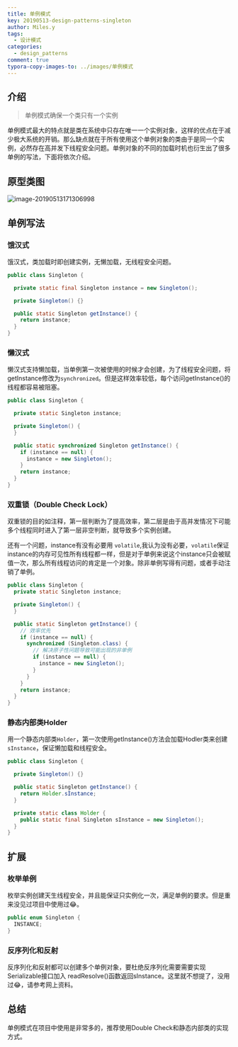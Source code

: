 ```yaml
---
title: 单例模式
key: 20190513-design-patterns-singleton
author: Miles.y
tags:
  - 设计模式
categories:
  - design_patterns
comment: true
typora-copy-images-to: ../images/单例模式
---
```


## 介绍

> 单例模式确保一个类只有一个实例

单例模式最大的特点就是类在系统中只存在唯一一个实例对象，这样的优点在于减少极大系统的开销。那么缺点就在于所有使用这个单例对象的类由于是同一个实例，必然存在高并发下线程安全问题。单例对象的不同的加载时机也衍生出了很多单例的写法，下面将依次介绍。

## 原型类图

![image-20190513171306998]({{site.url}}/images/单例模式/image-20190513171306998.png)

<!-- more -->

## 单例写法

### 饿汉式

饿汉式，类加载时即创建实例，无懒加载，无线程安全问题。

```java
public class Singleton {

  private static final Singleton instance = new Singleton();

  private Singleton() {}

  public static Singleton getInstance() {
    return instance;
  }
}
```
### 懒汉式

懒汉式支持懒加载，当单例第一次被使用的时候才会创建，为了线程安全问题，将getInstance修改为`synchronized`。但是这样效率较低，每个访问getInstance()的线程都容易被阻塞。

```java
public class Singleton {

  private static Singleton instance;

  private Singleton() {
  }

  public static synchronized Singleton getInstance() {
    if (instance == null) {
      instance = new Singleton();
    }
    return instance;
  }
}
```

### 双重锁（Double Check Lock）

双重锁的目的如注释，第一层判断为了提高效率，第二层是由于高并发情况下可能多个线程同时进入了第一层非空判断，就导致多个实例创建。

还有一个问题，instance有没有必要用 `volatile`,我认为没有必要，`volatile`保证instance的内存可见性所有线程都一样，但是对于单例来说这个instance只会被赋值一次，那么所有线程访问的肯定是一个对象。除非单例写得有问题，或者手动注销了单例。

```java
public class Singleton {
  private static Singleton instance;

  private Singleton() {
  }

  public static Singleton getInstance() {
    // 效率优先
    if (instance == null) {
      synchronized (Singleton.class) {
        // 解决原子性问题导致可能出现的非单例
        if (instance == null) {
          instance = new Singleton();
        }
      }
    }
    return instance;
  }
}
```

### 静态内部类Holder

用一个静态内部类`Holder`，第一次使用getInstance()方法会加载Hodler类来创建`sInstance`，保证懒加载和线程安全。

```java
public class Singleton {

  private Singleton() {}

  public static Singleton getInstance() {
    return Holder.sInstance;
  }

  private static class Holder {
    public static final Singleton sInstance = new Singleton();
  }
}
```

## 扩展

### 枚举单例

枚举实例创建天生线程安全，并且能保证只实例化一次，满足单例的要求。但是重来没见过项目中使用过:joy:。

```java
public enum Singleton {
  INSTANCE;
}
```

### 反序列化和反射

反序列化和反射都可以创建多个单例对象，要杜绝反序列化需要需要实现 Serializable接口加入 readResolve()函数返回sInstance。这里就不想提了，没用过:joy:，请参考网上资料。

## 总结

单例模式在项目中使用是非常多的，推荐使用Double Check和静态内部类的实现方式。